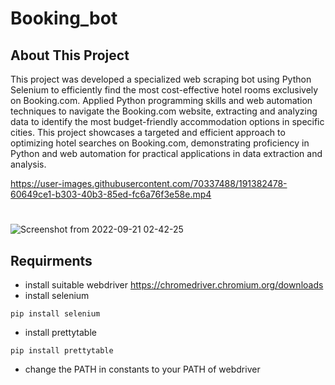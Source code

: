 # Booking_bot

## About This Project
This project was developed a specialized web scraping bot using Python Selenium to efficiently find the most cost-effective hotel rooms exclusively on Booking.com. Applied Python programming skills and web automation techniques to navigate the Booking.com website, extracting and analyzing data to identify the most budget-friendly accommodation options in specific cities. This project showcases a targeted and efficient approach to optimizing hotel searches on Booking.com, demonstrating proficiency in Python and web automation for practical applications in data extraction and analysis.

https://user-images.githubusercontent.com/70337488/191382478-60649ce1-b303-40b3-85ed-fc6a76f3e58e.mp4
#
![Screenshot from 2022-09-21 02-42-25](https://user-images.githubusercontent.com/70337488/191383759-4ec46b2e-ef36-4239-9a95-13674dc5933d.png)

## Requirments

* install suitable webdriver https://chromedriver.chromium.org/downloads
* install selenium
```
pip install selenium

```
* install prettytable
```
pip install prettytable
```
* change the PATH in constants to your PATH of webdriver
# 
